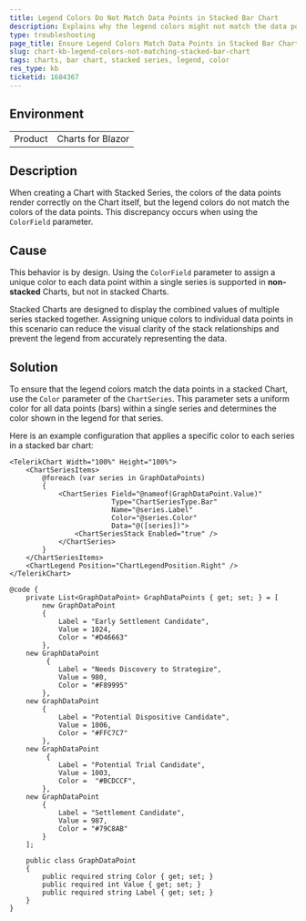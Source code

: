 ```yaml
---
title: Legend Colors Do Not Match Data Points in Stacked Bar Chart
description: Explains why the legend colors might not match the data points in a stacked bar chart and provides a solution.
type: troubleshooting
page_title: Ensure Legend Colors Match Data Points in Stacked Bar Charts
slug: chart-kb-legend-colors-not-matching-stacked-bar-chart
tags: charts, bar chart, stacked series, legend, color
res_type: kb
ticketid: 1684367
---
```


## Environment

<table>
    <tbody>
        <tr>
            <td>Product</td>
            <td>Charts for Blazor</td>
        </tr>
    </tbody>
</table>

## Description

When creating a Chart with Stacked Series, the colors of the data points render correctly on the Chart itself, but the legend colors do not match the colors of the data points. This discrepancy occurs when using the `ColorField` parameter.

## Cause

This behavior is by design. Using the `ColorField` parameter to assign a unique color to each data point within a single series is supported in **non-stacked** Charts, but not in stacked Charts.

Stacked Charts are designed to display the combined values of multiple series stacked together. Assigning unique colors to individual data points in this scenario can reduce the visual clarity of the stack relationships and prevent the legend from accurately representing the data.

## Solution

To ensure that the legend colors match the data points in a stacked Chart, use the `Color` parameter of the `ChartSeries`. This parameter sets a uniform color for all data points (bars) within a single series and determines the color shown in the legend for that series.

Here is an example configuration that applies a specific color to each series in a stacked bar chart:

`````Razor
<TelerikChart Width="100%" Height="100%">
    <ChartSeriesItems>
        @foreach (var series in GraphDataPoints)
        {
            <ChartSeries Field="@nameof(GraphDataPoint.Value)"
                         Type="ChartSeriesType.Bar"
                         Name="@series.Label"
                         Color="@series.Color"
                         Data="@([series])">
                <ChartSeriesStack Enabled="true" />
            </ChartSeries>
        }
    </ChartSeriesItems>
    <ChartLegend Position="ChartLegendPosition.Right" />
</TelerikChart>

@code {
    private List<GraphDataPoint> GraphDataPoints { get; set; } = [
        new GraphDataPoint
        {
            Label = "Early Settlement Candidate",
            Value = 1024,
            Color = "#D46663"
        },
    new GraphDataPoint
         {
            Label = "Needs Discovery to Strategize",
            Value = 980,
            Color = "#F89995"
        },
    new GraphDataPoint
        {
            Label = "Potential Dispositive Candidate",
            Value = 1006,
            Color = "#FFC7C7"
        },
    new GraphDataPoint
         {
            Label = "Potential Trial Candidate",
            Value = 1003,
            Color =  "#BCDCCF",
        },
    new GraphDataPoint
        {
            Label = "Settlement Candidate",
            Value = 987,
            Color = "#79C8AB"
        }
    ];

    public class GraphDataPoint
    {
        public required string Color { get; set; }
        public required int Value { get; set; }
        public required string Label { get; set; }
    }
}
`````
